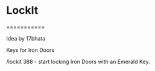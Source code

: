 # LockIt

===========

Idea by 17bhata

Keys for Iron Doors

/lockit 388 - start locking Iron Doors with an Emerald Key.